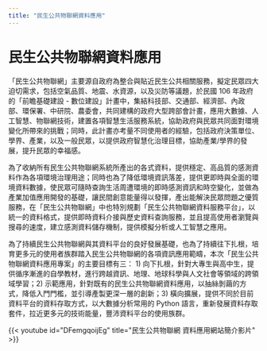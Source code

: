 ```yaml
---
title: "民生公共物聯網資料應用"
---
```


# 民生公共物聯網資料應用

「民生公共物聯網」主要源自政府為整合與貼近民生公共相關服務，擬定民眾四大迫切需求，包括空氣品質、地震、水資源，以及災防等議題，於民國 106 年政府的「前瞻基礎建設 - 數位建設」計畫中，集結科技部、交通部、經濟部、內政部、環保署、中研院、農委會，共同建構的政府大型跨部會計畫，應用大數據、人工智慧、物聯網技術，建置各項智慧生活服務系統，協助政府與民眾共同面對環境變化所帶來的挑戰；同時，此計畫亦考量不同使用者的經驗，包括政府決策單位、學界、產業，以及一般民眾，以提供政府智慧化治理目標，協助產業/學界的發展，提升民眾的幸福感。

為了收納所有民生公共物聯網系統所產出的各式資料，提供穩定、高品質的感測資料作為各項環境治理用途；同時也為了降低環境資訊落差，提供更即時與全面的環境資料數據，使民眾可隨時查詢生活周遭環境的即時感測資訊和時空變化，並做為產業加值應用開發的基礎，讓民間創意能量得以發揮，產出能解決民眾問題之優質服務，在「民生公共物聯網」中也特別規劃「民生公共物聯網資料服務平台」，以統一的資料格式，提供即時資料介接與歷史資料查詢服務，並且提高使用者瀏覽與搜尋的速度，建立感測資料儲存機制，提供模擬分析或人工智慧之應用。

為了持續民生公共物聯網與其資料平台的良好發展基礎，也為了持續往下扎根，培育更多元的使用者族群踏入民生公共物聯網的各項資訊應用範疇，本次「民生公共物聯網資料應用專案」的主要目標有三： 1) 向下扎根，針對大專生與高中生，提供循序漸進的自學教材，進行跨越資訊、地理、地球科學與人文社會等領域的跨領域學習；2) 示範應用，針對既有的民生公共物聯網資料應用，以抽絲剝繭的方式，降低入門門檻，並引導產製更深一層的創新；3) 橫向擴展，提供不同於目前資料平台的資料存取方式，以大數據分析常用的 Python 語言，重新發展資料存取套件，拉近更多元的技術能量，豐沛資料平台的使用族群。

  {{< youtube id="DFemgqoijEg" title="民生公共物聯網 資料應用網站簡介影片" >}}

